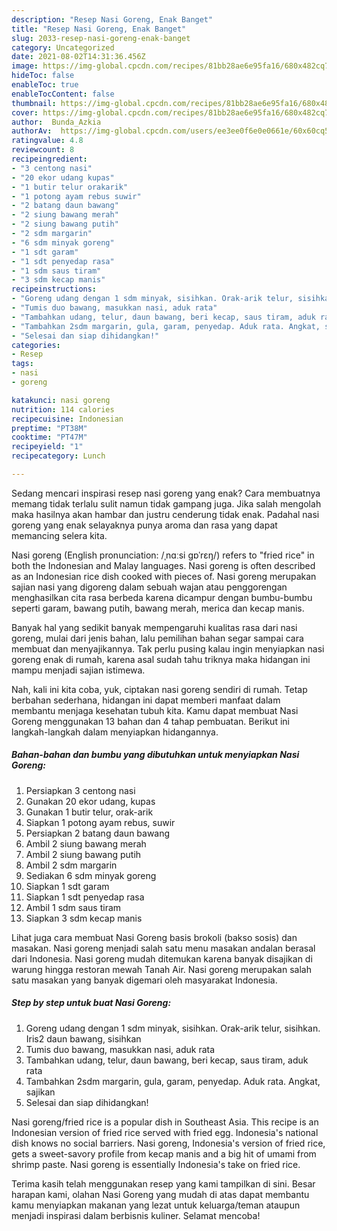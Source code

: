 ```yaml
---
description: "Resep Nasi Goreng, Enak Banget"
title: "Resep Nasi Goreng, Enak Banget"
slug: 2033-resep-nasi-goreng-enak-banget
category: Uncategorized
date: 2021-08-02T14:31:36.456Z
image: https://img-global.cpcdn.com/recipes/81bb28ae6e95fa16/680x482cq70/nasi-goreng-foto-resep-utama.jpg
hideToc: false
enableToc: true
enableTocContent: false
thumbnail: https://img-global.cpcdn.com/recipes/81bb28ae6e95fa16/680x482cq70/nasi-goreng-foto-resep-utama.jpg
cover: https://img-global.cpcdn.com/recipes/81bb28ae6e95fa16/680x482cq70/nasi-goreng-foto-resep-utama.jpg
author:  Bunda_Azkia
authorAv:  https://img-global.cpcdn.com/users/ee3ee0f6e0e0661e/60x60cq50/avatar.jpg
ratingvalue: 4.8
reviewcount: 8
recipeingredient:
- "3 centong nasi"
- "20 ekor udang kupas"
- "1 butir telur orakarik"
- "1 potong ayam rebus suwir"
- "2 batang daun bawang"
- "2 siung bawang merah"
- "2 siung bawang putih"
- "2 sdm margarin"
- "6 sdm minyak goreng"
- "1 sdt garam"
- "1 sdt penyedap rasa"
- "1 sdm saus tiram"
- "3 sdm kecap manis"
recipeinstructions:
- "Goreng udang dengan 1 sdm minyak, sisihkan. Orak-arik telur, sisihkan. Iris2 daun bawang, sisihkan"
- "Tumis duo bawang, masukkan nasi, aduk rata"
- "Tambahkan udang, telur, daun bawang, beri kecap, saus tiram, aduk rata"
- "Tambahkan 2sdm margarin, gula, garam, penyedap. Aduk rata. Angkat, sajikan"
- "Selesai dan siap dihidangkan!"
categories:
- Resep
tags:
- nasi
- goreng

katakunci: nasi goreng 
nutrition: 114 calories
recipecuisine: Indonesian
preptime: "PT38M"
cooktime: "PT47M"
recipeyield: "1"
recipecategory: Lunch

---
```



Sedang mencari inspirasi resep nasi goreng yang enak? Cara membuatnya memang tidak terlalu sulit namun tidak gampang juga. Jika salah mengolah maka hasilnya akan hambar dan justru cenderung tidak enak. Padahal nasi goreng yang enak selayaknya punya aroma dan rasa yang dapat memancing selera kita.


Nasi goreng (English pronunciation: /ˌnɑːsi ɡɒˈrɛŋ/) refers to &#34;fried rice&#34; in both the Indonesian and Malay languages. Nasi goreng is often described as an Indonesian rice dish cooked with pieces of. Nasi goreng merupakan sajian nasi yang digoreng dalam sebuah wajan atau penggorengan menghasilkan cita rasa berbeda karena dicampur dengan bumbu-bumbu seperti garam, bawang putih, bawang merah, merica dan kecap manis.

Banyak hal yang sedikit banyak mempengaruhi kualitas rasa dari nasi goreng, mulai dari jenis bahan, lalu pemilihan bahan segar sampai cara membuat dan menyajikannya. Tak perlu pusing kalau ingin menyiapkan nasi goreng enak di rumah, karena asal sudah tahu triknya maka hidangan ini mampu menjadi sajian istimewa.


Nah, kali ini kita coba, yuk, ciptakan nasi goreng sendiri di rumah. Tetap berbahan sederhana, hidangan ini dapat memberi manfaat dalam membantu menjaga kesehatan tubuh kita. Kamu dapat membuat Nasi Goreng menggunakan 13 bahan dan 4 tahap pembuatan. Berikut ini langkah-langkah dalam menyiapkan hidangannya.

<!--inarticleads1-->

##### Bahan-bahan dan bumbu yang dibutuhkan untuk menyiapkan Nasi Goreng:

1. Persiapkan 3 centong nasi
1. Gunakan 20 ekor udang, kupas
1. Gunakan 1 butir telur, orak-arik
1. Siapkan 1 potong ayam rebus, suwir
1. Persiapkan 2 batang daun bawang
1. Ambil 2 siung bawang merah
1. Ambil 2 siung bawang putih
1. Ambil 2 sdm margarin
1. Sediakan 6 sdm minyak goreng
1. Siapkan 1 sdt garam
1. Siapkan 1 sdt penyedap rasa
1. Ambil 1 sdm saus tiram
1. Siapkan 3 sdm kecap manis


Lihat juga cara membuat Nasi Goreng basis brokoli (bakso sosis) dan masakan. Nasi goreng menjadi salah satu menu masakan andalan berasal dari Indonesia. Nasi goreng mudah ditemukan karena banyak disajikan di warung hingga restoran mewah Tanah Air. Nasi goreng merupakan salah satu masakan yang banyak digemari oleh masyarakat Indonesia. 

<!--inarticleads2-->

##### Step by step untuk buat Nasi Goreng:

1. Goreng udang dengan 1 sdm minyak, sisihkan. Orak-arik telur, sisihkan. Iris2 daun bawang, sisihkan
1. Tumis duo bawang, masukkan nasi, aduk rata
1. Tambahkan udang, telur, daun bawang, beri kecap, saus tiram, aduk rata
1. Tambahkan 2sdm margarin, gula, garam, penyedap. Aduk rata. Angkat, sajikan
1. Selesai dan siap dihidangkan!

Nasi goreng/fried rice is a popular dish in Southeast Asia. This recipe is an Indonesian version of fried rice served with fried egg. Indonesia&#39;s national dish knows no social barriers. Nasi goreng, Indonesia&#39;s version of fried rice, gets a sweet-savory profile from kecap manis and a big hit of umami from shrimp paste. Nasi goreng is essentially Indonesia&#39;s take on fried rice. 

Terima kasih telah menggunakan resep yang kami tampilkan di sini. Besar harapan kami, olahan Nasi Goreng yang mudah di atas dapat membantu kamu menyiapkan makanan yang lezat untuk keluarga/teman ataupun menjadi inspirasi dalam berbisnis kuliner. Selamat mencoba!
